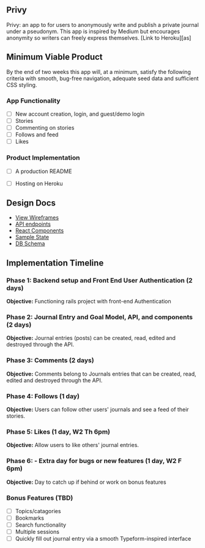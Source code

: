 ## Privy
Privy: an app to for users to anonymously write and publish a private journal under a pseudonym. This app is inspired by Medium but encourages anonymity so writers can freely express themselves. [Link to Heroku][as]


## Minimum Viable Product
By the end of two weeks this app will, at a minimum, satisfy the following criteria with smooth, bug-free navigation, adequate seed data and sufficient CSS styling.

### App Functionality
- [ ] New account creation, login, and guest/demo login
- [ ] Stories
- [ ] Commenting on stories
- [ ] Follows and feed
- [ ] Likes

### Product Implementation
- [ ] A production README
- [ ] Hosting on Heroku


## Design Docs
* [View Wireframes](wireframes/all_frames.md)
* [API endpoints](api_endpoints.md)
* [React Components](component_hierarchy.md)
* [Sample State](sample_state.md)
* [DB Schema](schema.md)


## Implementation Timeline

### Phase 1: Backend setup and Front End User Authentication (2 days)

**Objective:** Functioning rails project with front-end Authentication

### Phase 2: Journal Entry and Goal Model, API, and components (2 days)

**Objective:** Journal entries (posts) can be created, read, edited and destroyed through
the API.

### Phase 3: Comments (2 days)

**Objective:** Comments belong to Journals entries that can be created, read, edited and destroyed through the API.

### Phase 4: Follows (1 day)

**Objective:** Users can follow other users' journals and see a feed of their stories.

### Phase 5: Likes (1 day, W2 Th 6pm)

**Objective:** Allow users to like others' journal entries.

### Phase 6: - Extra day for bugs or new features (1 day, W2 F 6pm)

**Objective:** Day to catch up if behind or work on bonus features

### Bonus Features (TBD)
- [ ] Topics/catagories
- [ ] Bookmarks
- [ ] Search functionality
- [ ] Multiple sessions
- [ ] Quickly fill out journal entry via a smooth Typeform-inspired interface
